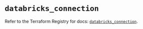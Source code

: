 # `databricks_connection`

Refer to the Terraform Registry for docs: [`databricks_connection`](https://registry.terraform.io/providers/databricks/databricks/1.33.0/docs/resources/connection).

